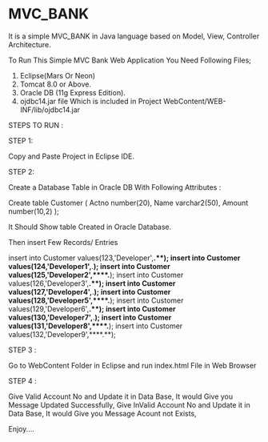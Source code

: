 # MVC_BANK
It is a simple MVC_BANK in Java language based on Model, View, Controller Architecture.


To Run This Simple MVC Bank Web Application You Need Following Files;

1.	Eclipse(Mars Or Neon)
2.	Tomcat 8.0 or Above.
3.	Oracle DB (11g Express Edition).
4.	ojdbc14.jar file Which is included in Project 
	WebContent/WEB-INF/lib/ojdbc14.jar
	
	

STEPS TO RUN :

STEP 1:

 Copy and Paste Project in Eclipse IDE.

STEP 2:

Create a Database Table in Oracle DB With Following Attributes :

Create table Customer
(
	Actno number(20),
	Name varchar2(50),
	Amount number(10,2)
);

It Should Show table Created in Oracle Database.

Then insert Few Records/ Entries

insert into Customer values(123,'Developer',****.**);
insert into Customer values(124,'Developer1',****.**);
insert into Customer values(125,'Developer2',****.**);
insert into Customer values(126,'Developer3',****.**);
insert into Customer values(127,'Developer4',****.**);
insert into Customer values(128,'Developer5',****.**);
insert into Customer values(129,'Developer6',****.**);
insert into Customer values(130,'Developer7',****.**);
insert into Customer values(131,'Developer8',****.**);
insert into Customer values(132,'Developer9',****.**);

STEP 3 :

Go to WebContent Folder in Eclipse and run index.html File in Web Browser


STEP 4 :

Give Valid Account No and Update it in Data Base, It would Give you Message Updated Successfully,
Give InValid Account No and Update it in Data Base, It would Give you Message Acount not Exists,


Enjoy....



